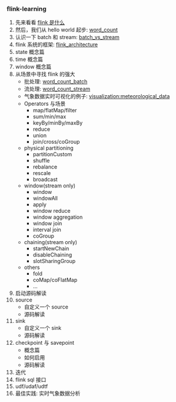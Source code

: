 ### flink-learning

1. 先来看看 [flink 是什么](doc/introduction.md)
2. 然后，我们从 hello world 起步: [word_count](doc/word_count.md)
3. 认识一下 batch 和 stream: [batch_vs_stream](doc/batch_vs_stream.md)
4. flink 系统的框架: [flink_architecture](doc/flink_architecture.md)
5. state 概念篇
6. time 概念篇
7. window 概念篇
8. 从场景中寻找 flink 的强大
    * 批处理: [word_count_batch](doc/word_count_batch.md)
    * 流处理: [word_count_stream](doc/word_count_stream.md)
    * 气象数据实时可视化的例子: [visualization:meteorological_data](doc/visualization.md)
    * Operators 与场景
        + map/flatMap/filter
        + sum/min/max
        + keyBy/minBy/maxBy
        + reduce
        + union
        + join/cross/coGroup
    * physical partitioning
        + partitionCustom
        + shuffle
        + rebalance
        + rescale
        + broadcast
    * window(stream only)
        + window
        + windowAll
        + apply
        + window reduce
        + window aggregation
        + window join
        + interval join
        + coGroup
    * chaining(stream only)
        + startNewChain
        + disableChaining
        + slotSharingGroup
    * others
        + fold
        + coMap/coFlatMap
        + ...
9. 启动源码解读
10. source
    * 自定义一个 source
    * 源码解读
11. sink
    * 自定义一个 sink
    * 源码解读
12. checkpoint 与 savepoint
    * 概念篇
    * 如何启用
    * 源码解读
13. 迭代
14. flink sql 接口
15. udf/udaf/udtf
16. 最佳实践: 实时气象数据分析
